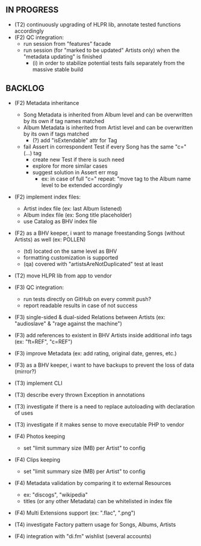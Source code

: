 
## IN PROGRESS
- (T2) continuously upgrading of HLPR lib, annotate tested functions accordingly
- (F2) QC integration:
    - run session from "features" facade
    - run session (for "marked to be updated" Artists only) when the "metadata updating" is finished
        - (i) in order to stabilize potential tests fails separately from the massive stable build

## BACKLOG
- (F2) Metadata inheritance
    - Song Metadata is inherited from Album level and can be overwritten by its own if tag names matched
    - Album Metadata is inherited from Artist level and can be overwritten by its own if tags matched
        - (?) add "isExtendable" attr for Tag
    - fail Assert in correspondent Test if every Song has the same "c=" (...) tag
        - create new Test if there is such need
        - explore for more similar cases
        - suggest solution in Assert err msg
            - ex: in case of full "c=" repeat: "move tag to the Album name level to be extended accordingly
- (F2) implement index files:
    - Artist index file (ex: last Album listened)
    - Album index file (ex: Song title placeholder)
    - use Catalog as BHV index file
- (F2) as a BHV keeper, i want to manage freestanding Songs (without Artists) as well (ex: POLLEN)
    - (td) located on the same level as BHV
    - formatting customization is supported
    - (qa) covered with "artistsAreNotDuplicated" test at least
- (T2) move HLPR lib from app to vendor

- (F3) QC integration:
    - run tests directly on GitHub on every commit push?
    - report readable results in case of not success
- (F3) single-sided & dual-sided Relations between Artists (ex: "audioslave" & "rage against the machine")
- (F3) add references to existent in BHV Artists inside additional info tags (ex: "ft=REF", "c=REF")
- (F3) improve Metadata (ex: add rating, original date, genres, etc.)
- (F3) as a BHV keeper, i want to have backups to prevent the loss of data (mirror?)
- (T3) implement CLI
- (T3) describe every thrown Exception in annotations
- (T3) investigate if there is a need to replace autoloading with declaration of uses
- (T3) investigate if it makes sense to move executable PHP to vendor

- (F4) Photos keeping
    - set "limit summary size (MB) per Artist" to config
- (F4) Clips keeping
    - set "limit summary size (MB) per Artist" to config
- (F4) Metadata validation by comparing it to external Resources
    - ex: "discogs", "wikipedia"
    - titles (or any other Metadata) can be whitelisted in index file
- (F4) Multi Extensions support (ex: ".flac", ".png")
- (T4) investigate Factory pattern usage for Songs, Albums, Artists
- (F4) integration with "di.fm" wishlist (several accounts)
